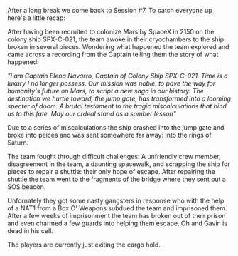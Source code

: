 After a long break we come back to Session #7. To catch everyone up here's a little recap:

After having been recruited to colonize Mars by SpaceX in 2150 on the colony ship SPX-C-021, the team awoke in their cryochambers to the ship broken in several pieces. Wondering what happened the team explored and came across a recording from the Captain telling them the story of what happened:

*"I am Captain Elena Navarro, Captain of Colony Ship SPX-C-021. Time is a luxury I no longer possess. Our mission was noble: to pave the way for humanity's future on Mars, to script a new saga in our history. The destination we hurtle toward, the jump gate, has transformed into a looming specter of doom. A brutal testament to the tragic miscalculations that bind us to this fate.  May our ordeal stand as a somber lesson"*

Due to a series of miscalculations the ship crashed into the jump gate and broke into peices and was sent somewhere far away: Into the rings of Saturn.

The team fought through difficult challenges: A unfriendly crew member, disagreement in the team, a daunting spacewalk, and scrapping the ship for pieces to repair a shuttle: their only hope of escape. After repairing the shuttle the team went to the fragments of the bridge where they sent out a SOS beacon.

Unfornately they got some nasty gangsters in response who with the help of a NAT1 from a Box O' Weapons subdued the team and imprisoned them. After a few weeks of imprisonment the team has broken out of their prison and even charmed a few guards into helping them escape. Oh and Gavin is dead in his cell.

The players are currently just exiting the cargo hold.